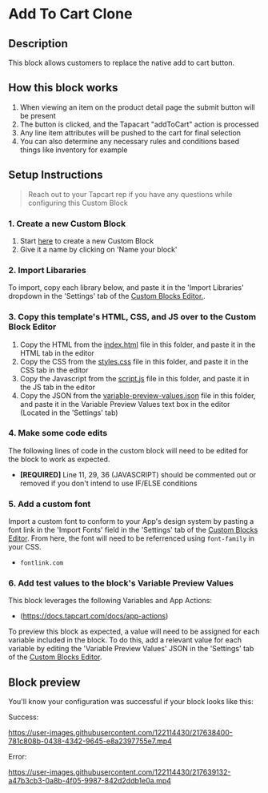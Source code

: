 # Add To Cart Clone

## Description
This block allows customers to replace the native add to cart button.

## How this block works
1. When viewing an item on the product detail page the submit button will be present
2. The button is clicked, and the Tapacart "addToCart" action is processed
3. Any line item attributes will be pushed to the cart for final selection
4. You can also determine any necessary rules and conditions based things like inventory for example

## Setup Instructions
> Reach out to your Tapcart rep if you have any questions while configuring this Custom Block

### 1. Create a new Custom Block
1. Start [here](https://app.tapcart.com/custom-blocks) to create a new Custom Block
2. Give it a name by clicking on 'Name your block'

### 2. Import Libararies 
To import, copy each library below, and paste it in the 'Import Libraries' dropdown in the 'Settings' tab of the [Custom Blocks Editor.](https://app.tapcart.com/custom-blocks).

### 3. Copy this template's HTML, CSS, and JS over to the Custom Block Editor
1. Copy the HTML from the [index.html](#) file in this folder, and paste it in the HTML tab in the editor
2. Copy the CSS from the [styles.css](#) file in this folder, and paste it in the CSS tab in the editor
3. Copy the Javascript from the [script.js](#) file in this folder, and paste it in the JS tab in the editor
4. Copy the JSON from the [variable-preview-values.json](#) file in this folder, and paste it in the Variable Preview Values text box in the editor (Located in the 'Settings' tab)

### 4. Make some code edits
The following lines of code in the custom block will need to be edited for the block to work as expected. 

- **[REQUIRED]** Line 11, 29, 36 (JAVASCRIPT) should be commented out or removed if you don't intend to use IF/ELSE conditions

### 5. Add a custom font
Import a custom font to conform to your App's design system by pasting a font link in the 'Import Fonts' field in the 'Settings' tab of the [Custom Blocks Editor](https://app.tapcart.com/custom-blocks). From here, the font will need to be referrenced using `font-family` in your CSS.

- `fontlink.com`

### 6. Add test values to the block's Variable Preview Values
This block leverages the following Variables and App Actions:
- (https://docs.tapcart.com/docs/app-actions)

To preview this block as expected, a value will need to be assigned for each variable included in the block. To do this, add a relevant value for each variable by editing the 'Variable Preview Values' JSON in the 'Settings' tab of the [Custom Blocks Editor](https://app.tapcart.com/custom-blocks).

## Block preview
You'll know your configuration was successful if your block looks like this:

Success:

https://user-images.githubusercontent.com/122114430/217638400-781c808b-0438-4342-9645-e8a2397755e7.mp4



Error:

https://user-images.githubusercontent.com/122114430/217639132-a47b3cb3-0a8b-4f05-9987-842d2ddb1e0a.mp4










